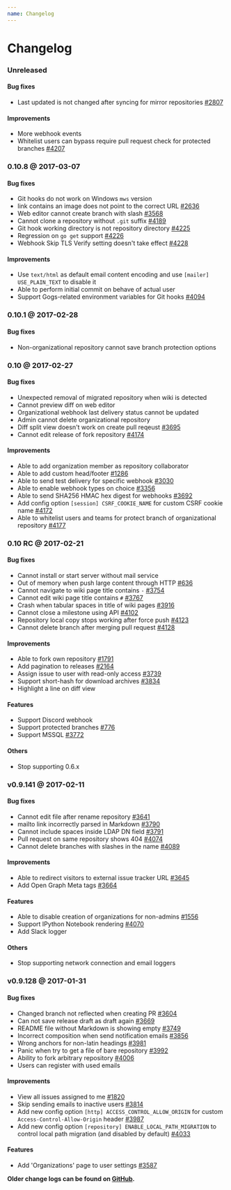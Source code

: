 ```yaml
---
name: Changelog
---
```


# Changelog

### Unreleased

#### Bug fixes

- Last updated is not changed after syncing for mirror repositories [#2807](https://github.com/gogits/gogs/issues/2807)

#### Improvements

- More webhook events
- Whitelist users can bypass require pull request check for protected branches [#4207](https://github.com/gogits/gogs/issues/4207)

### 0.10.8 @ 2017-03-07

#### Bug fixes

- Git hooks do not work on Windows `mws` version
- link contains an image does not point to the correct URL [#2636](https://github.com/gogits/gogs/issues/2636)
- Web editor cannot create branch with slash [#3568](https://github.com/gogits/gogs/issues/3568)
- Cannot clone a repository without `.git` suffix [#4189](https://github.com/gogits/gogs/issues/4189)
- Git hook working directory is not repository directory [#4225](https://github.com/gogits/gogs/issues/4225)
- Regression on `go get` support [#4226](https://github.com/gogits/gogs/issues/4226)
- Webhook Skip TLS Verify setting doesn't take effect [#4228](https://github.com/gogits/gogs/issues/4228)

#### Improvements

- Use `text/html` as default email content encoding and use `[mailer] USE_PLAIN_TEXT` to disable it
- Able to perform initial commit on behave of actual user
- Support Gogs-related environment variables for Git hooks [#4094](https://github.com/gogits/gogs/issues/4094)

### 0.10.1 @ 2017-02-28

#### Bug fixes

- Non-organizational repository cannot save branch protection options

### 0.10 @ 2017-02-27

#### Bug fixes

- Unexpected removal of migrated repository when wiki is detected
- Cannot preview diff on web editor
- Organizational webhook last delivery status cannot be updated
- Admin cannot delete organizational repository
- Diff split view doesn't work on create pull reqeust [#3695](https://github.com/gogits/gogs/issues/3695)
- Cannot edit release of fork repository [#4174](https://github.com/gogits/gogs/issues/4174)

#### Improvements

- Able to add organization member as repository collaborator
- Able to add custom head/footer [#1286](https://github.com/gogits/gogs/issues/1286)
- Able to send test delivery for specific webhook [#3030](https://github.com/gogits/gogs/issues/3030)
- Able to enable webhook types on choice [#3356](https://github.com/gogits/gogs/issues/3356)
- Able to send SHA256 HMAC hex digest for webhooks [#3692](https://github.com/gogits/gogs/issues/3692)
- Add config option `[session] CSRF_COOKIE_NAME` for custom CSRF cookie name [#4172](https://github.com/gogits/gogs/issues/4172)
- Able to whitelist users and teams for protect branch of organizational repository [#4177](https://github.com/gogits/gogs/issues/4177)

### 0.10 RC @ 2017-02-21

#### Bug fixes

- Cannot install or start server without mail service
- Out of memory when push large content through HTTP [#636](https://github.com/gogits/gogs/issues/636)
- Cannot navigate to wiki page title contains `-` [#3754](https://github.com/gogits/gogs/issues/3754)
- Cannot edit wiki page title contains `#` [#3767](https://github.com/gogits/gogs/issues/3767)
- Crash when tabular spaces in title of wiki pages [#3916](https://github.com/gogits/gogs/issues/3916)
- Cannot close a milestone using API [#4102](https://github.com/gogits/gogs/issues/4102)
- Repository local copy stops working after force push [#4123](https://github.com/gogits/gogs/issues/4123)
- Cannot delete branch after merging pull request [#4128](https://github.com/gogits/gogs/issues/4128)

#### Improvements

- Able to fork own repository [#1791](https://github.com/gogits/gogs/issues/1791)
- Add pagination to releases [#2164](https://github.com/gogits/gogs/issues/2164)
- Assign issue to user with read-only access [#3739](https://github.com/gogits/gogs/issues/3739)
- Support short-hash for download archives [#3834](https://github.com/gogits/gogs/issues/3834)
- Highlight a line on diff view

#### Features

- Support Discord webhook
- Support protected branches [#776](https://github.com/gogits/gogs/issues/776)
- Support MSSQL [#3772](https://github.com/gogits/gogs/pull/3772)

#### Others

- Stop supporting 0.6.x

### v0.9.141 @ 2017-02-11

#### Bug fixes

- Cannot edit file after rename repository [#3641](https://github.com/gogits/gogs/issues/3641)
- mailto link incorrectly parsed in Markdown [#3790](https://github.com/gogits/gogs/issues/3790)
- Cannot include spaces inside LDAP DN field [#3791](https://github.com/gogits/gogs/issues/3791)
- Pull request on same repository shows 404 [#4074](https://github.com/gogits/gogs/issues/4074)
- Cannot delete branches with slashes in the name [#4089](https://github.com/gogits/gogs/issues/4089)

#### Improvements

- Able to redirect visitors to external issue tracker URL [#3645](https://github.com/gogits/gogs/issues/3645)
- Add Open Graph Meta tags [#3664](https://github.com/gogits/gogs/pull/3664)

#### Features

- Able to disable creation of organizations for non-admins [#1556](https://github.com/gogits/gogs/issues/1556)
- Support IPython Notebook rendering [#4070](https://github.com/gogits/gogs/pull/4070)
- Add Slack logger

#### Others

- Stop supporting network connection and email loggers

### v0.9.128 @ 2017-01-31

#### Bug fixes

- Changed branch not reflected when creating PR [#3604](https://github.com/gogits/gogs/issues/3604)
- Can not save release draft as draft again [#3669](https://github.com/gogits/gogs/issues/3669)
- README file without Markdown is showing empty [#3749](https://github.com/gogits/gogs/issues/3749)
- Incorrect composition when send notification emails [#3856](https://github.com/gogits/gogs/issues/3856)
- Wrong anchors for non-latin headings [#3981](https://github.com/gogits/gogs/issues/3981)
- Panic when try to get a file of bare repository [#3992](https://github.com/gogits/gogs/issues/3992)
- Ability to fork arbitrary repository [#4006](https://github.com/gogits/gogs/issues/4006)
- Users can register with used emails

#### Improvements

- View all issues assigned to me [#1820](https://github.com/gogits/gogs/issues/1820)
- Skip sending emails to inactive users [#3814](https://github.com/gogits/gogs/issues/3814)
- Add new config option `[http] ACCESS_CONTROL_ALLOW_ORIGIN` for custom `Access-Control-Allow-Origin` header [#3987](https://github.com/gogits/gogs/issues/3987)
- Add new config option `[repository] ENABLE_LOCAL_PATH_MIGRATION` to control local path migration (and disabled by default) [#4033](https://github.com/gogits/gogs/issues/4033)

#### Features

- Add 'Organizations' page to user settings [#3587](https://github.com/gogits/gogs/pull/3587)

**Older change logs can be found on [GitHub](https://github.com/gogits/gogs/releases?after=v0.9.128).**
